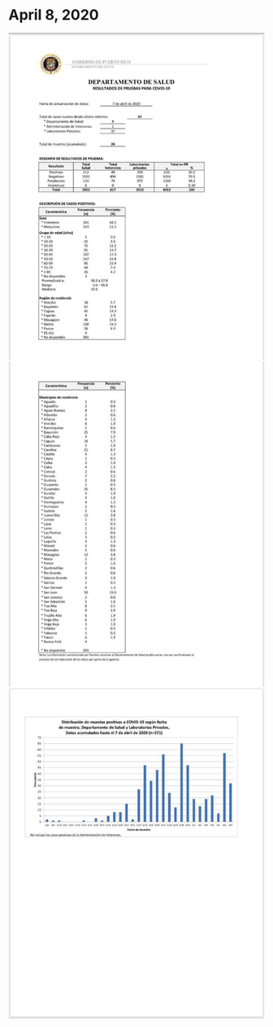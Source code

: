# April 8, 2020

![04-07-2020_1.jpg](04-07-2020_1.jpg)
![04-07-2020_2.jpg](04-07-2020_2.jpg)
![04-07-2020_3.jpg](04-07-2020_3.jpg)